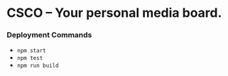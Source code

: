 # CSCO – Your personal media board.

### Deployment Commands
- `npm start`
- `npm test`
- `npm run build`